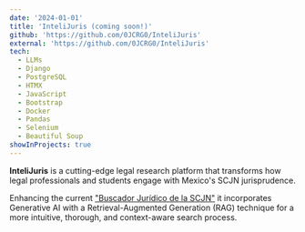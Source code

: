 ```yaml
---
date: '2024-01-01'
title: 'InteliJuris (coming soon!)'
github: 'https://github.com/0JCRG0/InteliJuris'
external: 'https://github.com/0JCRG0/InteliJuris'
tech:
  - LLMs
  - Django
  - PostgreSQL
  - HTMX
  - JavaScript
  - Bootstrap
  - Docker
  - Pandas
  - Selenium
  - Beautiful Soup
showInProjects: true
---
```


**InteliJuris** is a cutting-edge legal research platform that transforms how legal professionals and students engage with Mexico's SCJN jurisprudence.

Enhancing the current ["Buscador Jurídico de la SCJN"](https://bj.scjn.gob.mx/) it incorporates Generative AI with a Retrieval-Augmented Generation (RAG) technique for a more intuitive, thorough, and context-aware search process.
